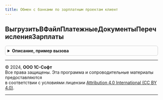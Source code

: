 ```yaml
---
title: Обмен с банками по зарплатным проектам клиент
---
```



## ВыгрузитьВФайлПлатежныеДокументыПеречисленияЗарплаты
<details style="margin: 1em 0; padding: 0.5em; border: 1px solid #ccc; border-radius: 6px;">

<summary style="font-weight: bold; cursor: pointer;">Описание, пример вызова</summary>

```bsl

// Выгружает файл обмена с банком по платежному документу, который объединяет ведомости в банк.
//
// Параметры:
//		ПлатежныеДокументы  - Массив           - платежные документы (ДокументСсылка).
//		Форма               - ФормаКлиентскогоПриложения - форма, из которой производится выгрузка файла.
//
Процедура ВыгрузитьВФайлПлатежныеДокументыПеречисленияЗарплаты(ПлатежныеДокументы, Форма) Экспорт
```

Пример вызова
```bsl
ОбменСБанкамиПоЗарплатнымПроектамКлиент.ВыгрузитьВФайлПлатежныеДокументыПеречисленияЗарплаты(ПлатежныеДокументы, Форма) 
```
</details>

---

© 2024, **ООО 1С-Софт**  
Все права защищены. Эта программа и сопроводительные материалы предоставляются  
в соответствии с условиями лицензии [Attribution 4.0 International (CC BY 4.0)](https://creativecommons.org/licenses/by/4.0/legalcode).

---
